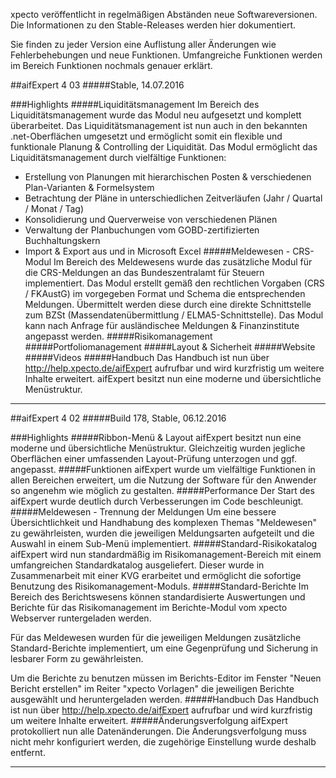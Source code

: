 
xpecto veröffentlicht in regelmäßigen Abständen neue Softwareversionen. Die Informationen zu den Stable-Releases werden hier dokumentiert.

Sie finden zu jeder Version eine Auflistung aller Änderungen wie Fehlerbehebungen und neue Funktionen. Umfangreiche Funktionen werden im Bereich Funktionen nochmals genauer erklärt.

##aifExpert 4 03
#####Stable, 14.07.2016

###Highlights
#####Liquiditätsmanagement
Im Bereich des Liquiditätsmanagement wurde das Modul neu aufgesetzt und komplett überarbeitet. Das Liquiditätsmanagement ist nun auch in den bekannten .net-Oberflächen umgesetzt und ermöglicht somit ein flexible und funktionale Planung & Controlling der Liquidität.
Das Modul ermöglicht das Liquiditätsmanagement durch vielfältige Funktionen:
- Erstellung von Planungen mit hierarchischen Posten & verschiedenen Plan-Varianten & Formelsystem
- Betrachtung der Pläne in unterschiedlichen Zeitverläufen (Jahr / Quartal / Monat / Tag)
- Konsolidierung und Querverweise von verschiedenen Plänen
- Verwaltung der Planbuchungen vom GOBD-zertifizierten Buchhaltungskern
- Import & Export aus und in Microsoft Excel
#####Meldewesen - CRS-Modul
Im Bereich des Meldewesens wurde das zusätzliche Modul für die CRS-Meldungen an das Bundeszentralamt für Steuern implementiert. Das Modul erstellt gemäß den rechtlichen Vorgaben (CRS / FKAustG) im vorgegeben Format und Schema die entsprechenden Meldungen. Übermittelt werden diese durch eine direkte Schnittstelle zum BZSt (Massendatenübermittlung / ELMA5-Schnittstelle). Das Modul kann nach Anfrage für ausländischee Meldungen & Finanzinstitute angepasst werden.
#####Risikomanagement
#####Portfoliomanagement
#####Layout & Sicherheit
#####Website
#####Videos
#####Handbuch
Das Handbuch ist nun über http://help.xpecto.de/aifExpert aufrufbar und wird kurzfristig um weitere Inhalte erweitert.
aifExpert besitzt nun eine moderne und übersichtliche Menüstruktur. 


----------

##aifExpert 4 02
#####Build 178, Stable, 06.12.2016

###Highlights
#####Ribbon-Menü & Layout
aifExpert besitzt nun eine moderne und übersichtliche Menüstruktur. Gleichzeitig wurden jegliche Oberflächen einer umfassenden Layout-Prüfung unterzogen und ggf. angepasst.
#####Funktionen
aifExpert wurde um vielfältige Funktionen in allen Bereichen erweitert, um die Nutzung der Software für den Anwender so angenehm wie möglich zu gestalten.
#####Performance
Der Start des aifExpert wurde deutlich durch Verbesserungen im Code beschleunigt.
#####Meldewesen - Trennung der Meldungen
Um eine bessere Übersichtlichkeit und Handhabung des komplexen Themas "Meldewesen" zu gewährleisten, wurden die jeweiligen Meldungsarten aufgeteilt und die Auswahl in einem Sub-Menü implementiert. 
#####Standard-Risikokatalog
aifExpert wird nun standardmäßig im Risikomanagement-Bereich mit einem umfangreichen Standardkatalog ausgeliefert. Dieser wurde in Zusammenarbeit mit einer KVG erarbeitet und ermöglicht die sofortige Benutzung des Risikomanagement-Moduls.
#####Standard-Berichte
Im Bereich des Berichtswesens können standardisierte Auswertungen und Berichte für das Risikomanagement im Berichte-Modul vom xpecto Webserver runtergeladen werden. 

Für das Meldewesen wurden für die jeweiligen Meldungen zusätzliche Standard-Berichte implementiert, um eine Gegenprüfung und Sicherung in lesbarer Form zu gewährleisten.  

Um die Berichte zu benutzen müssen im Berichts-Editor im Fenster "Neuen Bericht erstellen"  im Reiter "xpecto Vorlagen" die jeweiligen Berichte ausgewählt und heruntergeladen werden.
#####Handbuch
Das Handbuch ist nun über http://help.xpecto.de/aifExpert aufrufbar und wird kurzfristig um weitere Inhalte erweitert.
#####Änderungsverfolgung
aifExpert protokolliert nun alle Datenänderungen. Die Änderungsverfolgung muss nicht mehr konfiguriert werden, die zugehörige Einstellung wurde deshalb entfernt.


----------


